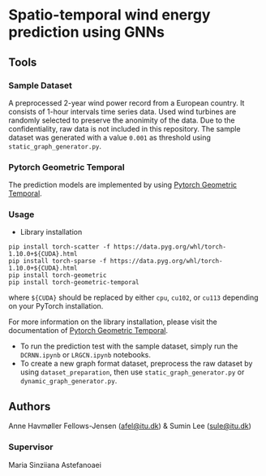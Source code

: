 # Spatio-temporal wind energy prediction using GNNs


## Tools


### Sample Dataset
A preprocessed 2-year wind power record from a European country. It consists of 1-hour intervals time series data. Used wind turbines are randomly selected to preserve the anonimity of the data. Due to the confidentiality, raw data is not included in this repository. 
The sample dataset was generated with a value `0.001` as threshold using `static_graph_generator.py`.


### Pytorch Geometric Temporal
The prediction models are implemented by using [Pytorch Geometric Temporal](https://pytorch-geometric-temporal.readthedocs.io/en/latest/index.html).


### Usage

- Library installation
```
pip install torch-scatter -f https://data.pyg.org/whl/torch-1.10.0+${CUDA}.html
pip install torch-sparse -f https://data.pyg.org/whl/torch-1.10.0+${CUDA}.html
pip install torch-geometric
pip install torch-geometric-temporal
```

where `${CUDA}` should be replaced by either `cpu`, `cu102`, or `cu113` depending on your PyTorch installation.

For more information on the library installation, please visit the documentation of [Pytorch Geometric Temporal](https://pytorch-geometric-temporal.readthedocs.io/en/latest/index.html). 

- To run the prediction test with the sample dataset, simply run the `DCRNN.ipynb` or `LRGCN.ipynb` notebooks. 
- To create a new graph format dataset, preprocess the raw dataset by using `dataset_preparation`, then use `static_graph_generator.py` or `dynamic_graph_generator.py`. 



## Authors
Anne Havmøller Fellows-Jensen (afel@itu.dk) & Sumin Lee (sule@itu.dk)


### Supervisor
Maria Sinziiana Astefanoaei
